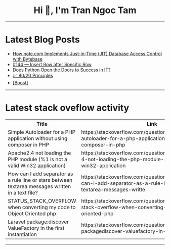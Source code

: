 <h1 align="center">Hi 👋, I'm Tran Ngoc Tam</h1>

---

# Latest Blog Posts 
<!-- BLOG-POST-LIST:START -->
- [How note.com Implements Just-in-Time &lpar;JIT&rpar; Database Access Control with Bytebase](https://dev.to/bytebase/how-notecom-implements-just-in-time-jit-database-access-control-with-bytebase-55nk)
- [#144 — Insert Row after Specific Row](https://dev.to/judith677/144-insert-row-after-specific-row-16l9)
- [Does Python Open the Doors to Success in IT?](https://dev.to/lekshmi_525/does-python-open-the-doors-to-success-in-it-2ajo)
- [📈 80/20 Principles](https://dev.to/mrzaizai2k/8020-principles-ig0)
- [[Boost]](https://dev.to/unqlite_db/-5jd)
<!-- BLOG-POST-LIST:END -->

---

# Latest stack oveflow activity
<table>
  <tr><th>Title</th><th>Link</th></tr>
  <!-- STACKOVERFLOW:START --><tr><td>Simple Autoloader for a PHP application without using composer in PHP</td><td>https://stackoverflow.com/questions/79438088/simple-autoloader-for-a-php-application-without-using-composer-in-php</td></tr><tr><td>Apache2.4 not loading the PHP module &lpar;%1 is not a valid Win32 application&rpar;</td><td>https://stackoverflow.com/questions/79438026/apache2-4-not-loading-the-php-module-1-is-not-a-valid-win32-application</td></tr><tr><td>How can I add separator as a rule line or stars between textarea messages written in a text file?</td><td>https://stackoverflow.com/questions/79437937/how-can-i-add-separator-as-a-rule-line-or-stars-between-textarea-messages-writte</td></tr><tr><td>STATUS_STACK_OVERFLOW when converting my code to Object Oriented php</td><td>https://stackoverflow.com/questions/79437745/status-stack-overflow-when-converting-my-code-to-object-oriented-php</td></tr><tr><td>Laravel package:discover ValueFactory in the first instantiation</td><td>https://stackoverflow.com/questions/79437738/laravel-packagediscover-valuefactory-in-the-first-instantiation</td></tr><!-- STACKOVERFLOW:END -->
</table>

---



